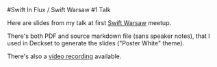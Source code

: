 #Swift In Flux / Swift Warsaw #1 Talk

Here are slides from my talk at first [Swift Warsaw](http://swiftwarsaw.com)
meetup. 

There's both PDF and source markdown file (sans speaker notes), that I used in
Deckset to generate the slides ("Poster White" theme).

There's also a [video recording](https://github.com/SwiftWarsaw/SwiftWarsaw/blob/master/meetups/1.md) available.  
